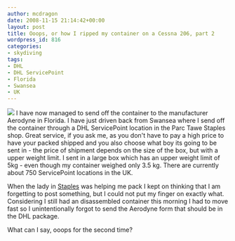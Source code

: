 ```yaml
---
author: mcdragon
date: 2008-11-15 21:14:42+00:00
layout: post
title: Ooops, or how I ripped my container on a Cessna 206, part 2
wordpress_id: 816
categories:
- skydiving
tags:
- DHL
- DHL ServicePoint
- Florida
- Swansea
- UK
---
```


![](https://img.mcdowell.si/2008/08/Aerodyne_Icon_Martin_01-1.jpg)
I have now managed to send off the container to the manufacturer Aerodyne in Florida. I have just driven back from Swansea where I send off the container through a DHL ServicePoint location in the Parc Tawe Staples shop. Great service, if you ask me, as you don't have to pay a high price to have your packed shipped and you also choose what boy its going to be sent in - the price of shipment depends on the size of the box, but with a upper weight limit. I sent in a large box which has an upper weight limit of 5kg - even though my container weighed only 3.5 kg. There are currently about 750 ServicePoint locations in the UK.

When the lady in [Staples](https://en.wikipedia.org/wiki/Staples_Inc.) was helping me pack I kept on thinking that I am forgetting to post something, but I could not put my finger on exactly what. Considering I still had an disassembled container this morning I had to move fast so I unintentionally forgot to send the Aerodyne form that should be in the DHL package.

What can I say, ooops for the second time?
